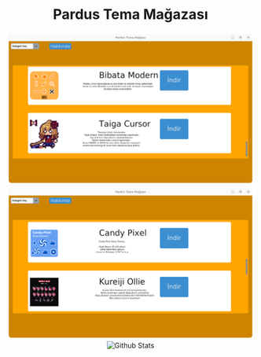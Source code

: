 <div align="center">
  
  # Pardus Tema Mağazası
  ![image](IMG/win/win1.png)
  ![image](IMG/win/win2.png)
  <a>
    <img src="https://github.com/SabanGnc/SabanGnc/assets/139702707/cc75e47a-eda0-498f-bc38-1a9a3e6ea37c" alt="Github Stats" width="1200">
  </a>
</div>

